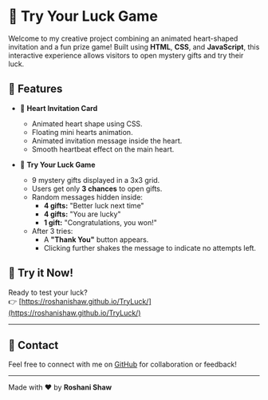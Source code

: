 # 🎁 Try Your Luck Game

Welcome to my creative project combining an animated heart-shaped invitation and a fun prize game! Built using **HTML**, **CSS**, and **JavaScript**, this interactive experience allows visitors to open mystery gifts and try their luck.

## 🎉 Features

- 💓 **Heart Invitation Card**  
   - Animated heart shape using CSS.
   - Floating mini hearts animation.
   - Animated invitation message inside the heart.
   - Smooth heartbeat effect on the main heart.

- 🎁 **Try Your Luck Game**  
   - 9 mystery gifts displayed in a 3x3 grid.
   - Users get only **3 chances** to open gifts.
   - Random messages hidden inside:
     - **4 gifts:** "Better luck next time"
     - **4 gifts:** "You are lucky"
     - **1 gift:** "Congratulations, you won!"
   - After 3 tries:
     - A **"Thank You"** button appears.
     - Clicking further shakes the message to indicate no attempts left.

## 👏 Try it Now!

Ready to test your luck?  
👉 [https://roshanishaw.github.io/TryLuck/](https://roshanishaw.github.io/TryLuck/)

---

## 📩 Contact

Feel free to connect with me on [GitHub](https://github.com/RoshaniShaw) for collaboration or feedback!

---

Made with ❤️ by **Roshani Shaw**
